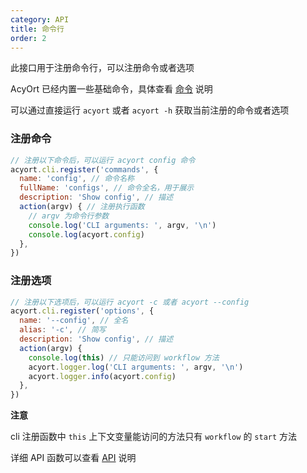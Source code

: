 ```yaml
---
category: API
title: 命令行
order: 2
---
```


此接口用于注册命令行，可以注册命令或者选项

AcyOrt 已经内置一些基础命令，具体查看 [命令](/docs/command/) 说明

可以通过直接运行 `acyort` 或者 `acyort -h` 获取当前注册的命令或者选项

### 注册命令

```js
// 注册以下命令后，可以运行 acyort config 命令
acyort.cli.register('commands', {
  name: 'config', // 命令名称
  fullName: 'configs', // 命令全名，用于展示
  description: 'Show config', // 描述
  action(argv) { // 注册执行函数
    // argv 为命令行参数
    console.log('CLI arguments: ', argv, '\n')
    console.log(acyort.config)
  },
})
```

### 注册选项

```js
// 注册以下选项后，可以运行 acyort -c 或者 acyort --config
acyort.cli.register('options', {
  name: '--config', // 全名
  alias: '-c', // 简写
  description: 'Show config', // 描述
  action(argv) {
    console.log(this) // 只能访问到 workflow 方法
    acyort.logger.log('CLI arguments: ', argv, '\n')
    acyort.logger.info(acyort.config)
  },
})
```

**注意**

cli 注册函数中 `this` 上下文变量能访问的方法只有 `workflow` 的 `start` 方法

详细 API 函数可以查看 [API](/api/) 说明
